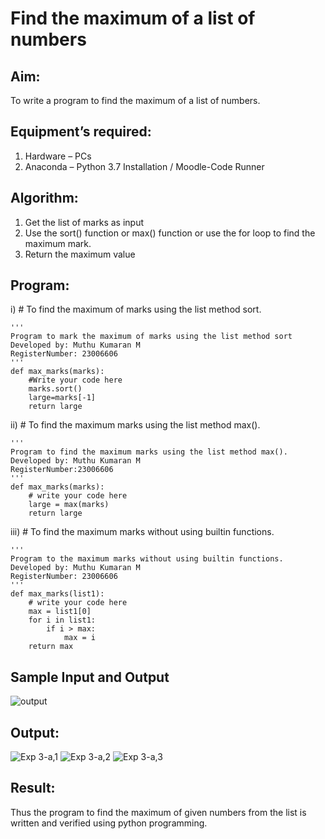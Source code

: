 # Find the maximum of a list of numbers
## Aim:
To write a program to find the maximum of a list of numbers.
## Equipment’s required:
1.	Hardware – PCs
2.	Anaconda – Python 3.7 Installation / Moodle-Code Runner
## Algorithm:
1.	Get the list of marks as input
2.	Use the sort() function or max() function or use the for loop to find the maximum mark.
3.	Return the maximum value
## Program:

i)	# To find the maximum of marks using the list method sort.
```
''' 
Program to mark the maximum of marks using the list method sort
Developed by: Muthu Kumaran M
RegisterNumber: 23006606
'''
def max_marks(marks):
    #Write your code here
    marks.sort()
    large=marks[-1]
    return large
```

ii)	# To find the maximum marks using the list method max().
```
''' 
Program to find the maximum marks using the list method max().
Developed by: Muthu Kumaran M  
RegisterNumber:23006606
'''
def max_marks(marks):
    # write your code here
    large = max(marks)
    return large
```

iii) # To find the maximum marks without using builtin functions.
```
''' 
Program to the maximum marks without using builtin functions.
Developed by: Muthu Kumaran M
RegisterNumber: 23006606
'''
def max_marks(list1):
    # write your code here
    max = list1[0]
    for i in list1:
        if i > max:
            max = i
    return max
```
## Sample Input and Output
![output](./img/max_marks1.jpg) 

## Output:
![Exp 3-a,1](https://github.com/Muthu-Kumaran-M/FindMaximum/assets/144979439/2202bd0d-a25f-492f-a678-d6edff089b18)
![Exp 3-a,2](https://github.com/Muthu-Kumaran-M/FindMaximum/assets/144979439/4fadd1e5-f484-4c83-9ba3-f6feb9de872a)
![Exp 3-a,3](https://github.com/Muthu-Kumaran-M/FindMaximum/assets/144979439/1c2b007a-5da1-40b1-8031-193d97a2c694)
## Result:
Thus the program to find the maximum of given numbers from the list is written and verified using python programming.

